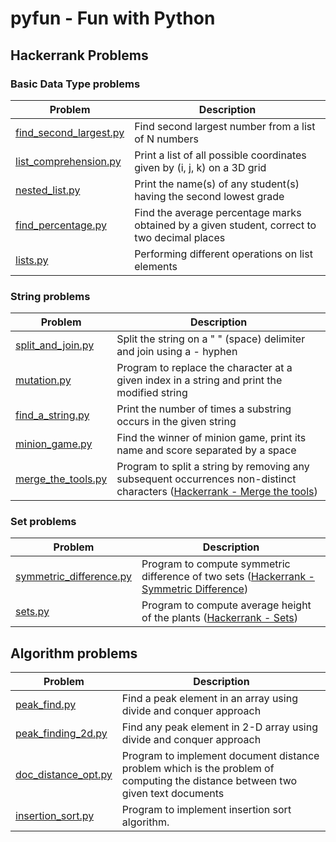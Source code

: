 # pyfun - Fun with Python

## Hackerrank Problems

### Basic Data Type problems

| Problem  | Description |
| ------------- | ------------- |
| [find_second_largest.py](/hackerrank/basic_problems/find_second_largest.py)   | Find second largest number from a list of N numbers |
| [list_comprehension.py](/hackerrank/basic_problems/list_comprehension.py)   | Print a list of all possible coordinates given by (i, j, k) on a 3D grid  |
| [nested_list.py](/hackerrank/basic_problems/nested_list.py)   | Print the name(s) of any student(s) having the second lowest grade |
| [find_percentage.py](/hackerrank/basic_problems/find_percentage.py)   | Find the average percentage marks obtained by a given student, correct to two decimal places |
| [lists.py](/hackerrank/basic_problems/lists.py)   | Performing different operations on list elements |

### String problems

| Problem  | Description |
| ------------- | ------------- |
| [split_and_join.py](/hackerrank/strings/split_and_join.py)   | Split the string on a " " (space) delimiter and join using a - hyphen |
| [mutation.py](/hackerrank/strings/mutation.py)   | Program to replace the character at a given index in a string and print the modified string |
| [find_a_string.py](/hackerrank/strings/find_a_string.py)   | Print the number of times a substring occurs in the given string |
| [minion_game.py](/hackerrank/strings/minion_game.py)   | Find the winner of minion game, print its name and score separated by a space |
| [merge_the_tools.py](/hackerrank/strings/merge_the_tools.py)   | Program to split a string by removing any subsequent occurrences non-distinct characters ([Hackerrank - Merge the tools](https://www.hackerrank.com/challenges/merge-the-tools)) |

### Set problems

| Problem  | Description |
| ------------- | ------------- |
| [symmetric_difference.py](/hackerrank/sets/symmetric_difference.py)   | Program to compute symmetric difference of two sets ([Hackerrank - Symmetric Difference](https://www.hackerrank.com/challenges/symmetric-difference)) |
| [sets.py](/hackerrank/sets/sets.py)   | Program to compute average height of the plants ([Hackerrank - Sets](https://www.hackerrank.com/challenges/py-introduction-to-sets)) |


## Algorithm problems
| Problem  | Description |
| ------------- | ------------- |
| [peak_find.py](Algorithms/peak_find.py)   | Find a peak element in an array using divide and conquer approach |
| [peak_finding_2d.py](Algorithms/peak_finding_2d.py)   | Find any peak element in 2-D array using divide and conquer approach |
| [doc_distance_opt.py](Algorithms/doc_distance_opt.py)   | Program to implement document distance problem which is the problem of computing the distance between two given text documents |
| [insertion_sort.py](Algorithms/insertion_sort.py)   | Program to implement insertion sort algorithm.  |

